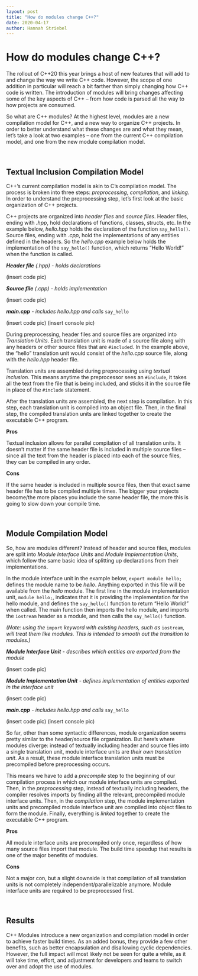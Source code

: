 ```yaml
---
layout: post
title: "How do modules change C++?"
date: 2020-04-17
author: Hannah Striebel
---
```



# How do modules change C++?

The rollout of C++20 this year brings a host of new features that will add to and change the way we write C++ code. However, the scope of one addition in particular will reach a bit farther than simply changing how C++ code is written. The introduction of modules will bring changes affecting some of the key aspects of C++ – from how code is parsed all the way to how projects are consumed.

So what are C++ modules? At the highest level, modules are a new compilation model for C++, and a new way to organize C++ projects. In order to better understand what these changes are and what they mean, let’s take a look at two examples – one from the current C++ compilation model, and one from the new module compilation model.

<br>

## Textual Inclusion Compilation Model

C++’s current compilation model is akin to C’s compilation model.  The process is broken into three steps: _preprocessing_, _compilation_, and _linking_. In order to understand the preprocessing step, let’s first look at the basic organization of C++ projects.

C++ projects are organized into _header files_ and _source files_. Header files, ending with _.hpp_, hold declarations of functions, classes, structs, etc. In the example below, _hello.hpp_ holds the declaration of the function `say_hello()`. Source files, ending with _.cpp_, hold the implementations of any entities defined in the headers. So the _hello.cpp_ example below holds the implementation of the `say_hello()` function, which returns “Hello World!” when the function is called.

_**Header file** (.hpp) - holds declarations_

(insert code pic)

_**Source file** (.cpp) - holds implementation_

(insert code pic)

_**main.cpp** - includes hello.hpp and calls_ `say_hello`

(insert code pic)
(insert console pic)

During preprocessing, header files and source files are organized into _Translation Units_. Each translation unit is made of a source file along with any headers or other source files that are `#include`d. In the example above, the “hello” translation unit would consist of the _hello.cpp_ source file, along with the _hello.hpp_ header file.

Translation units are assembled during preprocessing using _textual inclusion_. This means anytime the preprocessor sees an `#include`, it takes all the text from the file that is being included, and sticks it in the source file in place of the `#include` statement.

After the translation units are assembled, the next step is compilation. In this step, each translation unit is compiled into an object file. Then, in the final step, the compiled translation units are linked together to create the executable C++ program.

**Pros**

Textual inclusion allows for parallel compilation of all translation units. It doesn’t matter if the same header file is included in multiple source files – since all the text from the header is placed into each of the source files, they can be compiled in any order.

**Cons**

If the same header is included in multiple source files, then that exact same header file has to be compiled multiple times. The bigger your projects become/the more places you include the same header file, the more this is going to slow down your compile time.

<br>

## Module Compilation Model

So, how are modules different? Instead of header and source files, modules are split into _Module Interface Units_ and _Module Implementation Units_, which follow the same basic idea of splitting up declarations from their implementations.

In the module interface unit in the example below, `export module hello;` defines the module name to be _hello_. Anything exported in this file will be available from the _hello_ module. The first line in the module implementation unit, `module hello;`, indicates that it is providing the implementation for the hello module, and defines the `say_hello()` function to return “Hello World!” when called. The main function then imports the hello module, and imports the `iostream` header as a module, and then calls the `say_hello()` function.

_(Note: using the_ `import` _keyword with existing headers, such as_ `iostream`_, will treat them like modules. This is intended to smooth out the transition to modules.)_

_**Module Interface Unit** - describes which entities are exported from the module_

(insert code pic)

_**Module Implementation Unit** - defines implementation of entities exported in the interface unit_

(insert code pic)

_**main.cpp** - includes hello.hpp and calls_ `say_hello`

(insert code pic)
(insert console pic)

So far, other than some syntactic differences, module organization seems pretty similar to the header/source file organization. But here’s where modules diverge: instead of textually including header and source files into a single translation unit, module interface units are _their own translation unit_. As a result, these module interface translation units must be precompiled before preprocessing occurs.

This means we have to add a _precompile_ step to the beginning of our compilation process in which our module interface units are compiled. Then, in the _preprocessing_ step, instead of textually including headers, the compiler resolves imports by finding all the relevant, precompiled module interface units. Then, in the _compilation_ step, the module implementation units and precompiled module interface unit are compiled into object files to form the module. Finally, everything is _linked_ together to create the executable C++ program.

**Pros**

All module interface units are precompiled only once, regardless of how many source files import that module. The build time speedup that results is one of the major benefits of modules.

**Cons**

Not a major con, but a slight downside is that compilation of all translation units is not completely independent/parallelizable anymore.  Module interface units are required to be preprocessed first.

<br>

## Results
C++ Modules introduce a new organization and compilation model in order to achieve faster build times. As an added bonus, they provide a few other benefits, such as better encapsulation and disallowing cyclic dependencies. However, the full impact will most likely not be seen for quite a while, as it will take time, effort, and adjustment for developers and teams to switch over and adopt the use of modules.
